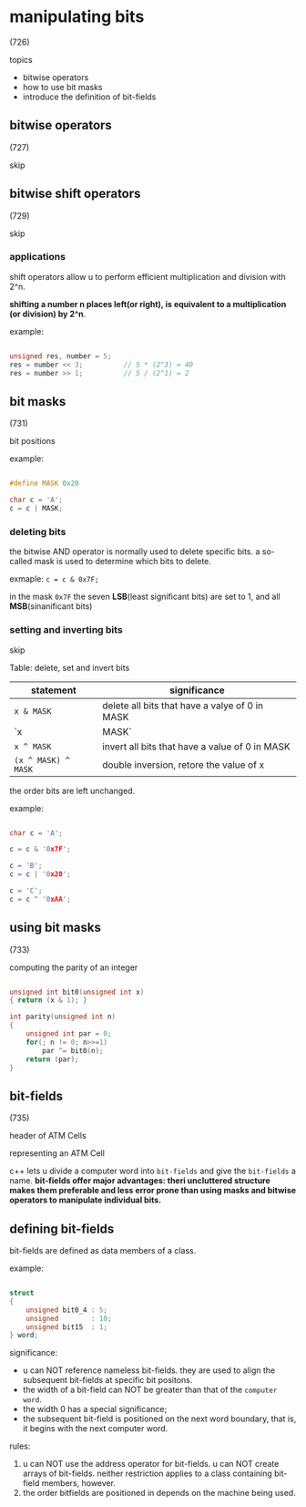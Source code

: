 # manipulating bits

(726)

topics

- bitwise operators
- how to use bit masks
- introduce the definition of bit-fields

## bitwise operators

(727)

skip

## bitwise shift operators

(729)

skip

### applications

shift operators allow u to perform efficient multiplication and division with 2^n. 

**shifting a number n places left(or right), is equivalent to a multiplication (or division) by 2^n**.

example:

```c++

unsigned res, number = 5;
res = number << 3;          // 5 * (2^3) = 40
res = number >> 1;          // 5 / (2^1) = 2
```

## bit masks

(731)

bit positions

example:

```c++

#define MASK 0x20

char c = 'A';
c = c | MASK;

```

### deleting bits

the bitwise AND operator is normally used to delete specific bits. a so-called mask is used to determine which bits to delete.

exmaple: `c = c & 0x7F;`

in the mask `0x7F` the seven **LSB**(least significant bits) are set to 1, and all **MSB**(sinanificant bits)

### setting and inverting bits

skip

Table: delete, set and invert bits

| statement             |   significance                                  |
|-----------------------|-------------------------------------------------|
| `x & MASK`            | delete all bits that have a valye of 0 in MASK  |
| `x | MASK`            | set all bits that have a value of 1 in MASK     |
| `x ^ MASK`            | invert all bits that have a value of 0 in MASK  |
| `(x ^ MASK) ^ MASK`   | double inversion, retore the value of x         |

the order bits are left unchanged.

example:

```c++

char c = 'A';

c = c & '0x7F';

c = 'B';
c = c | '0x20';

c = 'C';
c = c ^ '0xAA';

```

## using bit masks

(733)

computing the parity of an integer

```c++

unsigned int bit0(unsigned int x)
{ return (x & 1); }

int parity(unsigned int n)
{
    unsigned int par = 0;
    for(; n != 0; n>>=1)
        par ^= bit0(n);
    return (par);
}

```

## bit-fields

(735)

header of ATM Cells

representing an ATM Cell

c++ lets u divide a computer word into `bit-fields` and give the `bit-fields` a name. **bit-fields offer major advantages: theri uncluttered structure makes them preferable and less error prone than using masks and bitwise operators to manipulate individual bits.**

## defining bit-fields

bit-fields are defined as data members of a class.

example:

```c++

struct
{
    unsigned bit0_4 : 5;
    unsigned        : 10;
    unsigned bit15  : 1;
} word;

```

significance:

- u can NOT reference nameless bit-fields. they are used to align the subsequent bit-fields at specific bit positons.
- the width of a bit-field can NOT be greater than that of the `computer word`.
- the width 0 has a special significance;
- the subsequent bit-field is positioned on the next word boundary, that is, it begins with the next computer word.

rules:

1. u can NOT use the address operator for bit-fields. u can NOT create arrays of bit-fields. neither restriction applies to a class containing bit-field members, however.
2. the order bitfields are positioned in depends on the machine being used.
